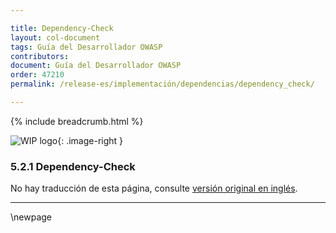 ```yaml
---

title: Dependency-Check
layout: col-document
tags: Guía del Desarrollador OWASP
contributors:
document: Guía del Desarrollador OWASP
order: 47210
permalink: /release-es/implementación/dependencias/dependency_check/

---
```


{% include breadcrumb.html %}

<style type="text/css">
.image-right {
  height: 180px;
  display: block;
  margin-left: auto;
  margin-right: auto;
  float: right;
}
</style>

![WIP logo](../../../../assets/images/dg_wip.png "Trabajo en curso"){: .image-right }

### 5.2.1 Dependency-Check

No hay traducción de esta página, consulte [versión original en inglés][release070201].

----

[release070201]: https://github.com/OWASP/www-project-developer-guide/blob/main/release/07-implementation/02-dependencies/01-dependency-check.md

\newpage

